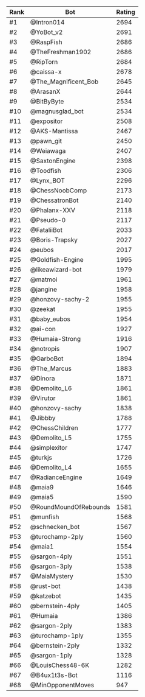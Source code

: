 Rank|Bot|Rating
---|---|---
#1|@Intron014|2694
#2|@YoBot_v2|2691
#3|@RaspFish|2686
#4|@TheFreshman1902|2686
#5|@RipTorn|2684
#6|@caissa-x|2678
#7|@The_Magnificent_Bob|2645
#8|@ArasanX|2644
#9|@BitByByte|2534
#10|@magnusglad_bot|2534
#11|@expositor|2508
#12|@AKS-Mantissa|2467
#13|@pawn_git|2450
#14|@Weiawaga|2407
#15|@SaxtonEngine|2398
#16|@Toodfish|2306
#17|@Lynx_BOT|2296
#18|@ChessNoobComp|2173
#19|@ChessatronBot|2140
#20|@Phalanx-XXV|2118
#21|@Pseudo-0|2117
#22|@FataliiBot|2033
#23|@Boris-Trapsky|2027
#24|@eubos|2017
#25|@Goldfish-Engine|1995
#26|@likeawizard-bot|1979
#27|@matmoi|1961
#28|@jangine|1958
#29|@honzovy-sachy-2|1955
#30|@zeekat|1955
#31|@baby_eubos|1954
#32|@ai-con|1927
#33|@Humaia-Strong|1916
#34|@notropis|1907
#35|@GarboBot|1894
#36|@The_Marcus|1883
#37|@Dinora|1871
#38|@Demolito_L6|1861
#39|@Virutor|1861
#40|@honzovy-sachy|1838
#41|@Jibbby|1788
#42|@ChessChildren|1777
#43|@Demolito_L5|1755
#44|@simplexitor|1747
#45|@turkjs|1726
#46|@Demolito_L4|1655
#47|@RadianceEngine|1649
#48|@maia9|1646
#49|@maia5|1590
#50|@RoundMoundOfRebounds|1581
#51|@munfish|1568
#52|@schnecken_bot|1567
#53|@turochamp-2ply|1560
#54|@maia1|1554
#55|@sargon-4ply|1551
#56|@sargon-3ply|1538
#57|@MaiaMystery|1530
#58|@rust-bot|1438
#59|@katzebot|1435
#60|@bernstein-4ply|1405
#61|@Humaia|1386
#62|@sargon-2ply|1383
#63|@turochamp-1ply|1355
#64|@bernstein-2ply|1332
#65|@sargon-1ply|1328
#66|@LouisChess48-6K|1282
#67|@B4ux1t3s-Bot|1116
#68|@MinOpponentMoves|947
